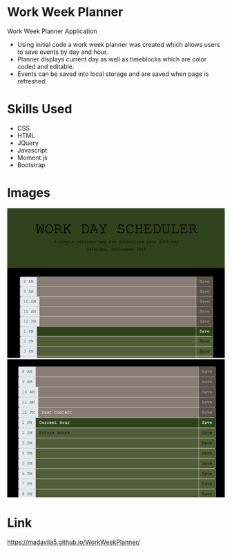 # Work Week Planner
Work Week Planner Application
- Using initial code a work week planner was created which allows users to save events by day and hour.
- Planner displays current day as well as timeblocks which are color coded and editable.
- Events can be saved into local storage and are saved when page is refreshed.

# Skills Used

- CSS
- HTML
- JQuery
- Javascript
- Moment.js
- Bootstrap

# Images

<img src="Images/Planner1.png" alt="Planner Main Screen">
<img src="Images/Planner2.png" alt="Planner Hours of Past, Current, Future">


# Link
 https://madavila5.github.io/WorkWeekPlanner/